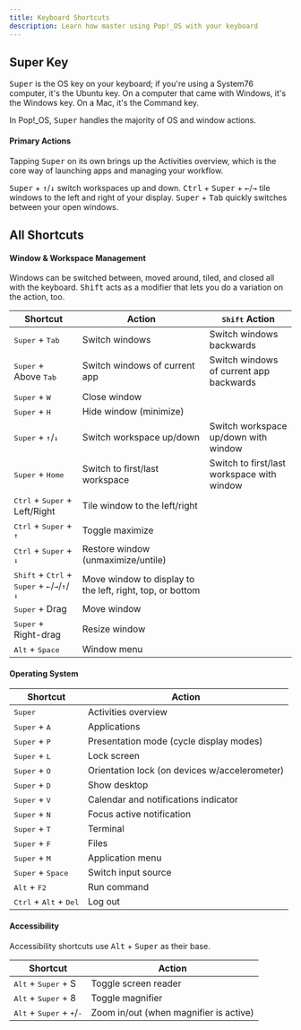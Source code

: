 ```yaml
---
title: Keyboard Shortcuts
description: Learn how master using Pop!_OS with your keyboard
---
```


## Super Key

<!-- TODO: Add Pop! key when that starts shipping -->

<kbd>Super</kbd> is the OS key on your keyboard; if you're using a System76
computer, it's the Ubuntu key. On a computer that came with Windows, it's the
Windows key. On a Mac, it's the Command key.

In Pop!\_OS, <kbd>Super</kbd> handles the majority of OS and window actions.

#### Primary Actions

Tapping <kbd>Super</kbd> on its own brings up the Activities overview, which is
the core way of launching apps and managing your workflow.

<kbd>Super</kbd> + <kbd>↑</kbd>/<kbd>↓</kbd> switch workspaces up and down.
<kbd>Ctrl</kbd> + <kbd>Super</kbd> + <kbd>←</kbd>/<kbd>→</kbd> tile
windows to the left and right of your display. <kbd>Super</kbd> + <kbd>Tab</kbd>
quickly switches between your open windows.


## All Shortcuts

#### Window & Workspace Management

Windows can be switched between, moved around, tiled, and closed all with the
keyboard. <kbd>Shift</kbd> acts as a modifier that lets you do a variation on
the action, too.

| Shortcut | Action  | <kbd>Shift</kbd> Action |
| -------- | --------- | ------ |
| <kbd>Super</kbd> + <kbd>Tab</kbd> | Switch windows | Switch windows backwards |
| <kbd>Super</kbd> + Above <kbd>Tab</kbd> | Switch windows of current app | Switch windows of current app backwards |
| <kbd>Super</kbd> + <kbd>W</kbd> | Close window | |
| <kbd>Super</kbd> + <kbd>H</kbd> | Hide window (minimize) | |
| <kbd>Super</kbd> + <kbd>↑</kbd>/<kbd>↓</kbd> | Switch workspace up/down | Switch workspace up/down with window |
| <kbd>Super</kbd> + <kbd>Home</kbd> | Switch to first/last workspace | Switch to first/last workspace with window |
| <kbd>Ctrl</kbd> + <kbd>Super</kbd> + Left/Right | Tile window to the left/right | |
| <kbd>Ctrl</kbd> + <kbd>Super</kbd> + <kbd>↑</kbd> | Toggle maximize | |
| <kbd>Ctrl</kbd> + <kbd>Super</kbd> + <kbd>↓</kbd> | Restore window (unmaximize/untile) | |
| <kbd>Shift</kbd> + <kbd>Ctrl</kbd> + <kbd>Super</kbd> + <kbd>←</kbd>/<kbd>→</kbd>/<kbd>↑</kbd>/<kbd>↓</kbd> | Move window to display to the left, right, top, or bottom | |
| <kbd>Super</kbd> + Drag | Move window | |
| <kbd>Super</kbd> + Right-drag | Resize window | |
| <kbd>Alt</kbd> + <kbd>Space</kbd> | Window menu |

#### Operating System

| Shortcut | Action |
| -------- | ------ |
| <kbd>Super</kbd> | Activities overview |
| <kbd>Super</kbd> + <kbd>A</kbd> | Applications |
| <kbd>Super</kbd> + <kbd>P</kbd> | Presentation mode (cycle display modes) |
| <kbd>Super</kbd> + <kbd>L</kbd> | Lock screen |
| <kbd>Super</kbd> + <kbd>O</kbd> | Orientation lock (on devices w/accelerometer) |
| <kbd>Super</kbd> + <kbd>D</kbd> | Show desktop |
| <kbd>Super</kbd> + <kbd>V</kbd> | Calendar and notifications indicator |
| <kbd>Super</kbd> + <kbd>N</kbd> | Focus active notification |
| <kbd>Super</kbd> + <kbd>T</kbd> | Terminal |
| <kbd>Super</kbd> + <kbd>F</kbd> | Files |
| <kbd>Super</kbd> + <kbd>M</kbd> | Application menu |
| <kbd>Super</kbd> + <kbd>Space</kbd> | Switch input source |
| <kbd>Alt</kbd> + <kbd>F2</kbd> | Run command |
| <kbd>Ctrl</kbd> + <kbd>Alt</kbd> + <kbd>Del</kbd> | Log out |

#### Accessibility

Accessibility shortcuts use <kbd>Alt</kbd> + <kbd>Super</kbd> as their base.

| Shortcut | Action |
| -------- | ------ |
| <kbd>Alt</kbd> + <kbd>Super</kbd> + S | Toggle screen reader |
| <kbd>Alt</kbd> + <kbd>Super</kbd> + 8 | Toggle magnifier |
| <kbd>Alt</kbd> + <kbd>Super</kbd> + <kbd>+</kbd>/<kbd>-</kbd> | Zoom in/out (when magnifier is active) |
